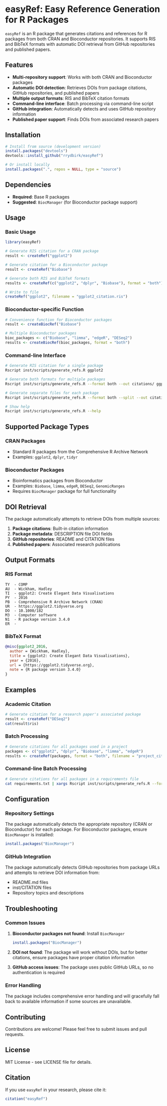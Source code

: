 # easyRef: Easy Reference Generation for R Packages

`easyRef` is an R package that generates citations and references for R packages from both CRAN and Bioconductor repositories. It supports RIS and BibTeX formats with automatic DOI retrieval from GitHub repositories and published papers.

## Features

- **Multi-repository support**: Works with both CRAN and Bioconductor packages
- **Automatic DOI detection**: Retrieves DOIs from package citations, GitHub repositories, and published papers
- **Multiple output formats**: RIS and BibTeX citation formats
- **Command-line interface**: Batch processing via command-line script
- **GitHub integration**: Automatically detects and uses GitHub repository information
- **Published paper support**: Finds DOIs from associated research papers

## Installation

```r
# Install from source (development version)
install.packages("devtools")
devtools::install_github("rrydbirk/easyRef")

# Or install locally
install.packages(".", repos = NULL, type = "source")
```

## Dependencies

- **Required**: Base R packages
- **Suggested**: `BiocManager` (for Bioconductor package support)

## Usage

### Basic Usage

```r
library(easyRef)

# Generate RIS citation for a CRAN package
result <- createRef("ggplot2")

# Generate citation for a Bioconductor package
result <- createRef("Biobase")

# Generate both RIS and BibTeX formats
results <- createRef(c("ggplot2", "dplyr", "Biobase"), format = "both")

# Write to file
createRef("ggplot2", filename = "ggplot2_citation.ris")
```

### Bioconductor-specific Function

```r
# Convenience function for Bioconductor packages
result <- createBiocRef("Biobase")

# Multiple Bioconductor packages
bioc_packages <- c("Biobase", "limma", "edgeR", "DESeq2")
results <- createBiocRef(bioc_packages, format = "both")
```

### Command-line Interface

```bash
# Generate RIS citation for a single package
Rscript inst/scripts/generate_refs.R ggplot2

# Generate both formats for multiple packages
Rscript inst/scripts/generate_refs.R --format both --out citations/ ggplot2 dplyr Biobase

# Generate separate files for each package
Rscript inst/scripts/generate_refs.R --format both --split --out citations/ ggplot2 dplyr Biobase

# Show help
Rscript inst/scripts/generate_refs.R --help
```

## Supported Package Types

### CRAN Packages
- Standard R packages from the Comprehensive R Archive Network
- Examples: `ggplot2`, `dplyr`, `tidyr`

### Bioconductor Packages
- Bioinformatics packages from Bioconductor
- Examples: `Biobase`, `limma`, `edgeR`, `DESeq2`, `GenomicRanges`
- Requires `BiocManager` package for full functionality

## DOI Retrieval

The package automatically attempts to retrieve DOIs from multiple sources:

1. **Package citations**: Built-in citation information
2. **Package metadata**: DESCRIPTION file DOI fields
3. **GitHub repositories**: README and CITATION files
4. **Published papers**: Associated research publications

## Output Formats

### RIS Format
```
TY  - COMP
AU  - Wickham, Hadley
TI  - ggplot2: Create Elegant Data Visualisations
PY  - 2016
PB  - Comprehensive R Archive Network (CRAN)
UR  - https://ggplot2.tidyverse.org
DO  - 10.1000/182
M3  - Computer software
N1  - R package version 3.4.0
ER  - 
```

### BibTeX Format
```bibtex
@misc{ggplot2_2016,
  author = {Wickham, Hadley},
  title = {ggplot2: Create Elegant Data Visualisations},
  year = {2016},
  url = {https://ggplot2.tidyverse.org},
  note = {R package version 3.4.0}
}
```

## Examples

### Academic Citation
```r
# Generate citation for a research paper's associated package
result <- createRef("DESeq2")
cat(result$ris)
```

### Batch Processing
```r
# Generate citations for all packages used in a project
packages <- c("ggplot2", "dplyr", "Biobase", "limma", "edgeR")
results <- createRef(packages, format = "both", filename = "project_citations.ris")
```

### Command-line Batch Processing
```bash
# Generate citations for all packages in a requirements file
cat requirements.txt | xargs Rscript inst/scripts/generate_refs.R --format both --out citations/
```

## Configuration

### Repository Settings
The package automatically detects the appropriate repository (CRAN or Bioconductor) for each package. For Bioconductor packages, ensure `BiocManager` is installed:

```r
install.packages("BiocManager")
```

### GitHub Integration
The package automatically detects GitHub repositories from package URLs and attempts to retrieve DOI information from:
- README.md files
- inst/CITATION files
- Repository topics and descriptions

## Troubleshooting

### Common Issues

1. **Bioconductor packages not found**: Install `BiocManager`
   ```r
   install.packages("BiocManager")
   ```

2. **DOI not found**: The package will work without DOIs, but for better citations, ensure packages have proper citation information

3. **GitHub access issues**: The package uses public GitHub URLs, so no authentication is required

### Error Handling
The package includes comprehensive error handling and will gracefully fall back to available information if some sources are unavailable.

## Contributing

Contributions are welcome! Please feel free to submit issues and pull requests.

## License

MIT License - see LICENSE file for details.

## Citation

If you use `easyRef` in your research, please cite it:

```r
citation("easyRef")
```
